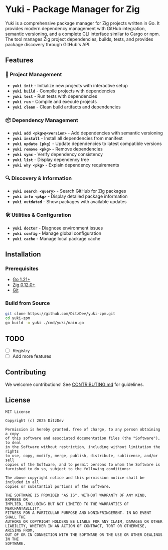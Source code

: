 # Yuki - Package Manager for Zig

Yuki is a comprehensive package manager for Zig projects written in Go. 
It provides modern dependency management with GitHub integration, semantic versioning, and a complete CLI interface similar to Cargo or npm. 
The tool manages Zig project dependencies, builds, tests, and provides package discovery through GitHub's API.

## Features

### 🚀 Project Management
- **`yuki init`** - Initialize new projects with interactive setup
- **`yuki build`** - Compile projects with dependencies
- **`yuki test`** - Run tests with dependencies
- **`yuki run`** - Compile and execute projects
- **`yuki clean`** - Clean build artifacts and dependencies

### 📦 Dependency Management
- **`yuki add <pkg>@<version>`** - Add dependencies with semantic versioning
- **`yuki install`** - Install all dependencies from manifest
- **`yuki update [pkg]`** - Update dependencies to latest compatible versions
- **`yuki remove <pkg>`** - Remove dependencies
- **`yuki sync`** - Verify dependency consistency
- **`yuki list`** - Display dependency tree
- **`yuki why <pkg>`** - Explain dependency requirements

### 🔍 Discovery & Information
- **`yuki search <query>`** - Search GitHub for Zig packages
- **`yuki info <pkg>`** - Display detailed package information
- **`yuki outdated`** - Show packages with available updates

### 🛠️ Utilities & Configuration
- **`yuki doctor`** - Diagnose environment issues
- **`yuki config`** - Manage global configuration
- **`yuki cache`** - Manage local package cache

## Installation

### Prerequisites
- [Go 1.21+](https://golang.org/dl/)
- [Zig 0.12.0+](https://ziglang.org/download/)
- [Git](https://git-scm.com/)

### Build from Source
```bash
git clone https://github.com/DitzDev/yuki-zpm.git
cd yuki-zpm
go build -o yuki ./cmd/yuki/main.go
```

## TODO
- [ ] Registry
- [ ] Add more features

## Contributing

We welcome contributions! See [CONTRIBUTING.md](CONTRIBUTING.md) for guidelines.

## License
```
MIT License

Copyright (c) 2025 DitzDev

Permission is hereby granted, free of charge, to any person obtaining a copy
of this software and associated documentation files (the "Software"), to deal
in the Software without restriction, including without limitation the rights
to use, copy, modify, merge, publish, distribute, sublicense, and/or sell
copies of the Software, and to permit persons to whom the Software is
furnished to do so, subject to the following conditions:

The above copyright notice and this permission notice shall be included in all
copies or substantial portions of the Software.

THE SOFTWARE IS PROVIDED "AS IS", WITHOUT WARRANTY OF ANY KIND, EXPRESS OR
IMPLIED, INCLUDING BUT NOT LIMITED TO THE WARRANTIES OF MERCHANTABILITY,
FITNESS FOR A PARTICULAR PURPOSE AND NONINFRINGEMENT. IN NO EVENT SHALL THE
AUTHORS OR COPYRIGHT HOLDERS BE LIABLE FOR ANY CLAIM, DAMAGES OR OTHER
LIABILITY, WHETHER IN AN ACTION OF CONTRACT, TORT OR OTHERWISE, ARISING FROM,
OUT OF OR IN CONNECTION WITH THE SOFTWARE OR THE USE OR OTHER DEALINGS IN THE
SOFTWARE.
```